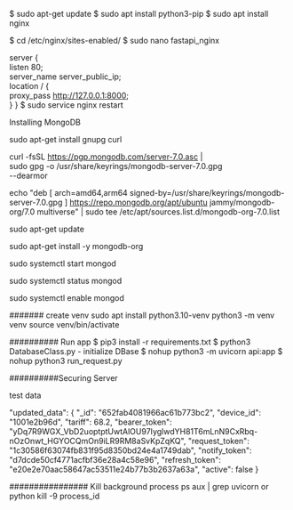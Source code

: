 $ sudo apt-get update
$ sudo apt install python3-pip
$ sudo apt install nginx

$ cd /etc/nginx/sites-enabled/
$ sudo nano fastapi_nginx

server {    
   listen 80;    
   server_name server_public_ip;    
   location / {        
     proxy_pass http://127.0.0.1:8000;    
   }
}
$ sudo service nginx restart


Installing MongoDB

sudo apt-get install gnupg curl

curl -fsSL https://pgp.mongodb.com/server-7.0.asc | \
   sudo gpg -o /usr/share/keyrings/mongodb-server-7.0.gpg \
   --dearmor

echo "deb [ arch=amd64,arm64 signed-by=/usr/share/keyrings/mongodb-server-7.0.gpg ] https://repo.mongodb.org/apt/ubuntu jammy/mongodb-org/7.0 multiverse" | sudo tee /etc/apt/sources.list.d/mongodb-org-7.0.list

sudo apt-get update

sudo apt-get install -y mongodb-org

sudo systemctl start mongod

sudo systemctl status mongod

sudo systemctl enable mongod


####### create venv
sudo apt install python3.10-venv
python3 -m venv venv
source venv/bin/activate

########## Run app
$ pip3 install -r requirements.txt
$ python3 DatabaseClass.py - initialize DBase
$ nohup python3 -m uvicorn api:app
$ nohup python3 run_request.py

##########Securing Server


test data

"updated_data": {
        "_id": "652fab4081966ac61b773bc2",
        "device_id": "1001e2b96d",
        "tariff": 68.2,
        "bearer_token": "yDq7R9WGX_VbD2uoptptUwtAlOU97IyglwdYH81T6mLnN9CxRbq-nOzOnwt_HGYOCQmOn9iLR9RM8aSvKpZqKQ",
        "request_token": "1c30586f63074fb831f95d8350bd24e4a1749dab",
        "notify_token": "d7dcde50cf4771acfbf36e28a4c58e96",
        "refresh_token": "e20e2e70aac58647ac53511e24b77b3b2637a63a",
        "active": false
    }

################ Kill background process
    ps aux | grep uvicorn or python
    kill -9 process_id



